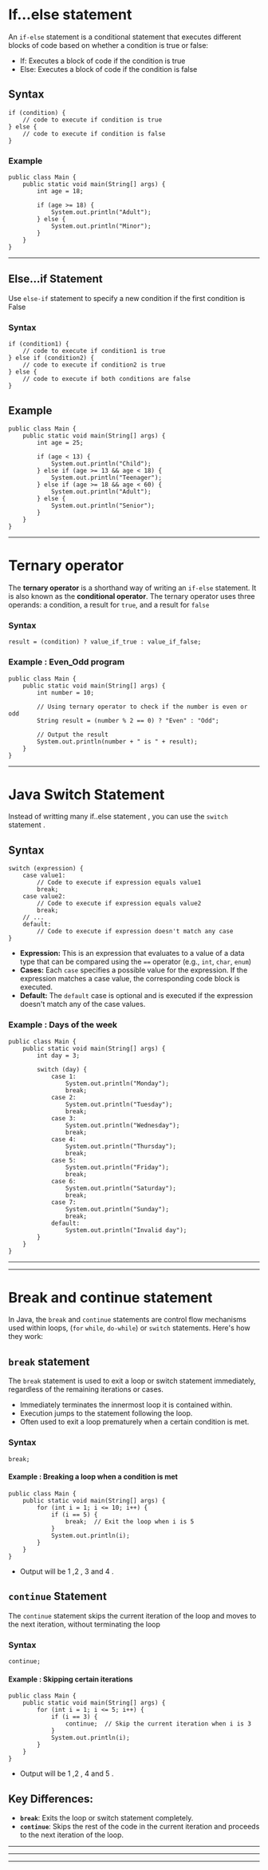 # If...else statement

An `if-else` statement is a conditional statement that executes different blocks of code based on whether a condition is true or false:
-  If: Executes a block of code if the condition is true
-  Else: Executes a block of code if the condition is false
## Syntax

```
if (condition) {
    // code to execute if condition is true
} else {
    // code to execute if condition is false
}

```
### Example

```
public class Main {
    public static void main(String[] args) {
        int age = 18;
        
        if (age >= 18) {
            System.out.println("Adult");
        } else {
            System.out.println("Minor");
        }
    }
}

```

---

## Else...if Statement

Use `else-if` statement to specify a new condition if the first condition is False

### Syntax

```
if (condition1) {
    // code to execute if condition1 is true
} else if (condition2) {
    // code to execute if condition2 is true
} else {
    // code to execute if both conditions are false
}

```

## Example

```
public class Main {
    public static void main(String[] args) {
        int age = 25;
        
        if (age < 13) {
            System.out.println("Child");
        } else if (age >= 13 && age < 18) {
            System.out.println("Teenager");
        } else if (age >= 18 && age < 60) {
            System.out.println("Adult");
        } else {
            System.out.println("Senior");
        }
    }
}

```

---


# Ternary operator

The **ternary operator** is a shorthand way of writing an `if-else` statement. It is also known as the **conditional operator**. The ternary operator uses three operands: a condition, a result for `true`, and a result for `false`

### Syntax

```
result = (condition) ? value_if_true : value_if_false;

```


### Example : Even_Odd program

```
public class Main {
    public static void main(String[] args) {
        int number = 10;

        // Using ternary operator to check if the number is even or odd
        String result = (number % 2 == 0) ? "Even" : "Odd";

        // Output the result
        System.out.println(number + " is " + result);
    }
}

```

---


# Java Switch Statement

Instead of writting many if..else statement , you can use the `switch`  statement .

## Syntax
```
switch (expression) {
    case value1:
        // Code to execute if expression equals value1
        break;
    case value2:
        // Code to execute if expression equals value2
        break;
    // ...
    default:
        // Code to execute if expression doesn't match any case
}
```

-  **Expression:** This is an expression that evaluates to a value of a data type that can be compared using the `==` operator (e.g., `int`, `char`, `enum`)
- **Cases:** Each `case` specifies a possible value for the expression. If the expression matches a case value, the corresponding code block is executed.
- **Default:** The `default` case is optional and is executed if the expression doesn't match any of the case values.

### Example : Days of the week
```
public class Main {
    public static void main(String[] args) {
        int day = 3;
        
        switch (day) {
            case 1:
                System.out.println("Monday");
                break;
            case 2:
                System.out.println("Tuesday");
                break;
            case 3:
                System.out.println("Wednesday");
                break;
            case 4:
                System.out.println("Thursday");
                break;
            case 5:
                System.out.println("Friday");
                break;
            case 6:
                System.out.println("Saturday");
                break;
            case 7:
                System.out.println("Sunday");
                break;
            default:
                System.out.println("Invalid day");
        }
    }
}

```


---
---
# Break and continue statement

In Java, the `break` and `continue` statements are control flow mechanisms used within loops,
(`for`  `while`, `do-while`) or `switch` statements. Here's how they work:

## `break` statement

The `break` statement is used to exit a loop or switch statement immediately, regardless of the remaining iterations or cases.
* Immediately terminates the innermost loop it is contained within.
* Execution jumps to the statement following the loop.
* Often used to exit a loop prematurely when a certain condition is met.
### Syntax

`break;` 

#### Example : Breaking a loop when a condition is met

```
public class Main {
    public static void main(String[] args) {
        for (int i = 1; i <= 10; i++) {
            if (i == 5) {
                break;  // Exit the loop when i is 5
            }
            System.out.println(i);
        }
    }
}

```
- Output will be 1 ,2 , 3 and 4 .

## `continue` Statement

The `continue` statement skips the current iteration of the loop and moves to the next iteration, without terminating the loop

### Syntax

`continue;`

#### Example : Skipping certain iterations

```
public class Main {
    public static void main(String[] args) {
        for (int i = 1; i <= 5; i++) {
            if (i == 3) {
                continue;  // Skip the current iteration when i is 3
            }
            System.out.println(i);
        }
    }
}

```

- Output will be 1 ,2 , 4  and 5 .

## Key Differences:

- **`break`**: Exits the loop or switch statement completely.
- **`continue`**: Skips the rest of the code in the current iteration and proceeds to the next iteration of the loop.


---
---
---


